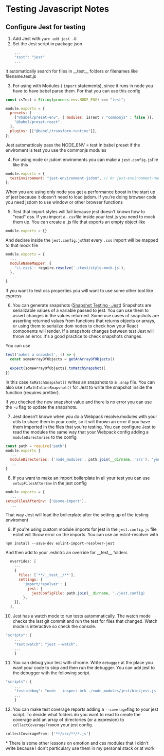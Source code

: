 # Testing Javascript Notes

## Configure Jest for testing

1) Add Jest with ```yarn add jest -D```
2) Set the Jest script in package.json
```javascript
    ...
    "test": "jest"
    ...
```
It automatically search for files in \_\_test\_\_ folders or filenames like filename.test.js  

3) For using with Modules ( ```import``` statements), since it runs in node you have to have babel parse them. For that you can use this config
```javascript
const isTest = String(process.env.NODE_ENV) === "test";

module.exports = {
  presets: [
    ["@babel/preset-env", { modules: isTest ? "commonjs" : false }],
    "@babel/preset-react",
  ],
  plugins: [["@babel/transform-runtime"]],
};
```
Jest automatticaly pass the NODE_ENV = test
In babel preset if the enviroment is test you use the commonjs modules

4) For using node or jsdom enviroments you can make a ``jest.config.js``file like this 
```javascript
module.exports = {
  testEnvironment: "jest-environment-jsdom", // Or jest-environment-node
};
```
When you are using only node you get a performance boost in the start up of jest because it doesn't need to load jsdom. If you're doing browser code you need jsdom to use window or other browser functions

5) Test that import styles will fail because jest doesn't known how to "read" css. If you import a ```.css```file inside your test.js you need to mock them up. You can create a .js file that exports an empty object like
```javascript
module.exports = {}
```
And declare inside the ```jest.config.js```that every ```.css``` import will be mapped to that mock file
```javascript
module.exports = {
  ...
  moduleNameMapper: {
    '\\.css$': require.resolve('./test/style-mock.js'),
  },
  ...
}
```
If you want to test css properties you will want to use some other tool like cypress

6) You can generate snapshots ([Snapshot Testing · Jest](https://jestjs.io/docs/en/snapshot-testing.html#snapshot-testing-with-jest))
Snapshots are serializable values of a variable passed to jest. You can use them to assert changes in the values returned. Some use cases of snapshots are asserting returned values from functions that returns objects or arrays, or using them to serialize dom nodes to check how your React components will render.
If a snapshots changes between test Jest will throw an error. It's a good practice to check snapshots changes.

You can use 
```javascript
test('makes a snapshot', () => {
  const someArrayOfObjects = getAnArrayOfObjects()
  
  expect(someArrayOfObjects).toMatchSnapshot()
})
```
In this case  ```toMatchSnapshot()``` writes an snapshots to a ```.snap``` file. You can also use ```toMathInlineSnapshot()``` for Jest to write the snapshot inside the function (requires prettier).

If you checked the new snapshot value and there is no error you can use the `-u` flag to update the snapshots. 

7) Jest doesn't known when you do a Webpack resolve.modules with your utils to share them in your code, so it will thrown an error if you have them imported in the files that you're testing.
You can configure Jest to read the modules the same way that your Webpack config adding a ``moduleDirectories`` to the config
```javascript
const path = require('path')
module.exports {
  ...
  moduleDirectories: ['node_modules', path.join(__dirname, 'src'), 'yourModuleFolder'],
  ...
}
```
8) If you want to make an import boilerplate in all your test you can use ```setupFilesAfterEnv``` in the jest config
```javascript
module.exports = {
  ...
setupFilesAfterEnv: ['@some-import'],
  ...
```
That way Jest will load the boilerplate after the setting up of the testing enviroment

9) If you're using custom module imports for jest in the ``jest.config.js`` file eslint will throw error on the imports. 
You can use an eslint-resolver with
```
npm install --save-dev eslint-import-resolver-jest
```
And then add to your .eslintrc an override for \_\_test__ folders
```javascript
  overrides: [
    ...
    {
      files: ['**/__test__/**'],
      settings: {
        'import/resolver': {
          jest: {
            jestConfigFile: path.join(__dirname, './jest.config)
        },
    }},
  ],
```

10) Jest has a watch mode to run tests autommatically. The watch mode checks the last git commit and run the test for files that changed.
Watch mode is interactive so check the console.

```javascript
"scripts": {
    ...
    "test:watch": "jest --watch",
    ...
    }
```

11) You can debug your test with chrome. Write ``debugger`` at the place you want your code to stop and then run the debugger. You can add jest to the debugger with the following script.

```javascript
"scripts": {
    ...
    "test:debug": "node --inspect-brk ./node_modules/jest/bin/jest.js --runInBand --watch",
    ...
    }
```

12) You can make test coverage reports adding a ``--coverage``flag to your jest script.
To decide what folders do you want to read to create the coverage add  an array of directories (or a expresion) to ``collectCoverageFrom``on your jest config.
```javascript
collectCoverageFrom: ['**/src/**/*.js']
```

\* There is some other lessons on emotion and css modules that I didn't write because I don't particulary use them in my personal stack or at work

